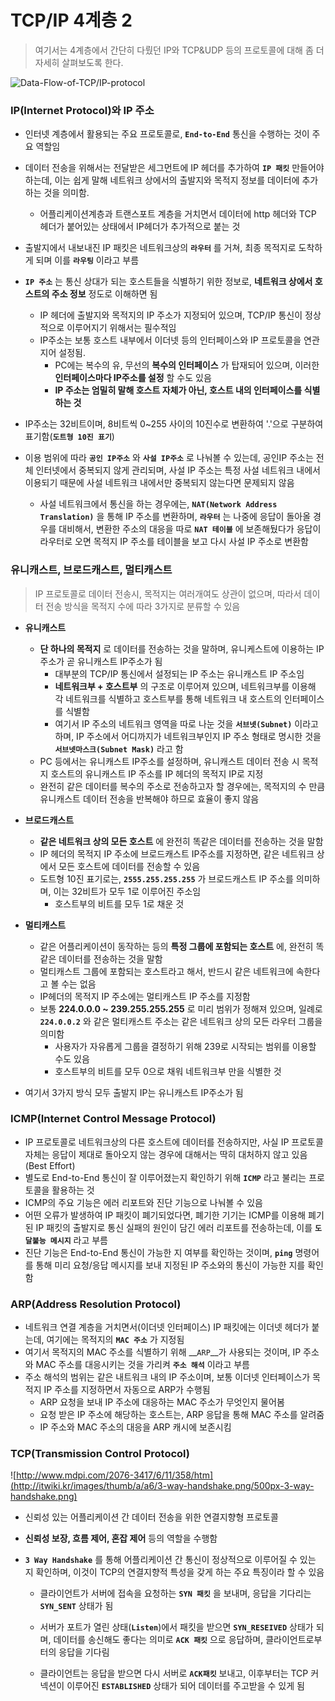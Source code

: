 # TCP/IP 4계층 2



> 여기서는 4계층에서 간단히 다뤘던 IP와 TCP&UDP 등의 프로토콜에 대해 좀 더 자세히 살펴보도록 한다.
>
> 

![Data-Flow-of-TCP/IP-protocol](https://www.elprocus.com/wp-content/uploads/Data-Flow-of-TCP-IP-protocol.jpg)



### IP(Internet Protocol)와 IP 주소

- 인터넷 계층에서 활용되는 주요 프로토콜로, __`End-to-End`__ 통신을 수행하는 것이 주요 역할임
- 데이터 전송을 위해서는 전달받은 세그먼트에 IP 헤더를 추가하여 __`IP 패킷`__ 만들어야 하는데, 이는 쉽게 말해 네트워크 상에서의 출발지와 목적지 정보를 데이터에 추가하는 것을 의미함.
  - 어플리케이션계층과 트랜스포트 계층을 거치면서 데이터에 http 헤더와 TCP 헤더가 붙어있는 상태에서 IP헤더가 추가적으로 붙는 것
- 출발지에서 내보내진 IP 패킷은 네트워크상의 __`라우터`__ 를 거쳐, 최종 목적지로 도착하게 되며 이를 __`라우팅`__ 이라고 부름
- __`IP 주소`__ 는 통신 상대가 되는 호스트들을 식별하기 위한 정보로, __네트워크 상에서 호스트의 주소 정보__ 정도로 이해하면 됨
  - IP 헤더에 출발지와 목적지의 IP 주소가 지정되어 있으며, TCP/IP 통신이 정상적으로 이루어지기 위해서는 필수적임
  - IP주소는 보통 호스트 내부에서 이더넷 등의 인터페이스와 IP 프로토콜을 연관지어 설정됨.
    - PC에는 복수의 유, 무선의 __복수의 인터페이스__ 가 탑재되어 있으며, 이러한 __인터페이스마다 IP주소를 설정__ 할 수도 있음
    - __IP 주소는 엄밀히 말해 호스트 자체가 아닌, 호스트 내의 인터페이스를 식별하는 것__

- IP주소는 32비트이며, 8비트씩 0~255 사이의 10진수로 변환하여 '.'으로 구분하여 표기함(__`도트형 10진 표기`__)
- 이용 범위에 따라 __`공인 IP주소`__ 와 __`사설 IP주소`__ 로 나눠볼 수 있는데, 공인IP 주소는 전체 인터넷에서 중복되지 않게 관리되며, 사설 IP 주소는 특정 사설 네트워크 내에서 이용되기 때문에 사설 네트워크 내에서만 중복되지 않는다면 문제되지 않음
  - 사설 네트워크에서 통신을 하는 경우에는, __`NAT(Network Address Translation)`__ 을 통해 IP 주소를 변환하며, __`라우터`__ 는 나중에 응답이 돌아올 경우를 대비해서, 변환한 주소의 대응을 따로 __`NAT 테이블`__ 에 보존해뒀다가 응답이 라우터로 오면 목적지 IP 주소를 테이블을 보고 다시 사설 IP 주소로 변환함



### 유니캐스트, 브로드캐스트, 멀티캐스트

> IP 프로토콜로 데이터 전송시, 목적지는 여러개여도 상관이 없으며, 따라서 데이터 전송 방식을 목적지 수에 따라 3가지로 분류할 수 있음

- __유니캐스트__
  - __단 하나의 목적지__ 로 데이터를 전송하는 것을 말하며, 유니케스트에 이용하는 IP 주소가 곧 유니캐스트 IP주소가 됨
    - 대부분의 TCP/IP 통신에서 설정되는 IP 주소는 유니캐스트 IP 주소임
    - __네트워크부 + 호스트부__ 의 구조로 이루어져 있으며, 네트워크부를 이용해 각 네트워크를 식별하고 호스트부를 통해 네트워크 내 호스트의 인터페이스를 식별함
    - 여기서 IP 주소의 네트워크 영역을 따로 나눈 것을 __`서브넷(Subnet)`__ 이라고 하며, IP 주소에서 어디까지가 네트워크부인지 IP 주소 형태로 명시한 것을 __`서브넷마스크(Subnet Mask)`__ 라고 함
  - PC 등에서는 유니캐스트 IP주소를 설정하며, 유니캐스트 데이터 전송 시 목적지 호스트의 유니캐스트 IP 주소를 IP 헤더의 목적지 IP로 지정
  - 완전히 같은 데이터를 복수의 주소로 전송하고자 할 경우에는, 목적지의 수 만큼 유니캐스트 데이터 전송을 반복해야 하므로 효율이 좋지 않음
- __브로드캐스트__
  - __같은 네트워크 상의 모든 호스트__ 에 완전히 똑같은 데이터를 전송하는 것을 말함
  - IP 헤더의 목적지 IP 주소에 브로드캐스트 IP주소를 지정하면, 같은 네트워크 상에서 모든 호스트에 데이터를 전송할 수 있음
  - 도트형 10진 표기로는, __`2555.255.255.255`__ 가 브로드캐스트 IP 주소를 의미하며, 이는 32비트가 모두 1로 이루어진 주소임
    - 호스트부의 비트를 모두 1로 채운 것
- __멀티캐스트__
  - 같은 어플리케이션이 동작하는 등의 __특정 그룹에 포함되는 호스트__ 에, 완전히 똑같은 데이터를 전송하는 것을 말함
  - 멀티캐스트 그룹에 포함되는 호스트라고 해서, 반드시 같은 네트워크에 속한다고 볼 수는 없음
  - IP헤더의 목적지 IP 주소에는 멀티캐스트 IP 주소를 지정함
  - 보통 __224.0.0.0 ~ 239.255.255.255__ 로 미리 범위가 정해져 있으며, 일례로 __`224.0.0.2`__ 와 같은 멀티캐스트 주소는 같은 네트워크 상의 모든 라우터 그룹을 의미함
    - 사용자가 자유롭게 그룹을 결정하기 위해 239로 시작되는 범위를 이용할 수도 있음
    - 호스트부의 비트를 모두 0으로 채워 네트워크부 만을 식별한 것

- 여기서 3가지 방식 모두 출발지 IP는 유니캐스트 IP주소가 됨



### ICMP(Internet Control Message Protocol)

- IP 프로토콜로 네트워크상의 다른 호스트에 데이터를 전송하지만, 사실 IP 프로토콜 자체는 응답이 제대로 돌아오지 않는 경우에 대해서는 딱히 대처하지 않고 있음(Best Effort)
- 별도로 End-to-End 통신이 잘 이루어졌는지 확인하기 위해 __`ICMP`__ 라고 불리는 프로토콜을 활용하는 것
- ICMP의 주요 기능은 에러 리포트와 진단 기능으로 나눠볼 수 있음
- 어떤 오류가 발생하여 IP 패킷이 폐기되었다면, 폐기한 기기는 ICMP를 이용해 폐기된 IP 패킷의 출발지로 통신 실패의 원인이 담긴 에러 리포트를 전송하는데, 이를 __`도달불능 메시지`__ 라고 부름
- 진단 기능은 End-to-End 통신이 가능한 지 여부를 확인하는 것이며, __`ping`__ 명령어를 통해 미리 요청/응답 메시지를 보내 지정된 IP 주소와의 통신이 가능한 지를 확인함



### ARP(Address Resolution Protocol)

- 네트워크 연결 계층을 거치면서(이더넷 인터페이스) IP 패킷에는 이더넷 헤더가 붙는데, 여기에는 목적지의 __`MAC 주소`__ 가 지정됨
- 여기서 목적지의 MAC 주소를 식별하기 위해 __`ARP`__가 사용되는 것이며, IP 주소와 MAC 주소를 대응시키는 것을 가리켜 __`주소 해석`__ 이라고 부름
- 주소 해석의 범위는 같은 내트워크 내의 IP 주소이며, 보통 이더넷 인터페이스가 목적지 IP 주소를 지정하면서 자동으로 ARP가 수행됨
  - ARP 요청을 보내 IP 주소에 대응하는 MAC 주소가 무엇인지 물어봄
  - 요청 받은 IP 주소에 해당하는 호스트는, ARP 응답을 통해 MAC 주소를 알려줌
  - IP 주소와 MAC 주소의 대응을 ARP 캐시에 보존시킴



### TCP(Transmission Control Protocol)

![http://www.mdpi.com/2076-3417/6/11/358/htm](http://itwiki.kr/images/thumb/a/a6/3-way-handshake.png/500px-3-way-handshake.png)

- 신뢰성 있는 어플리케이션 간 데이터 전송을 위한 연결지향형 프로토콜

- __신뢰성 보장, 흐름 제어, 혼잡 제어__ 등의 역할을 수행함

- __`3 Way Handshake`__ 를 통해 어플리케이션 간 통신이 정상적으로 이루어질 수 있는 지 확인하며, 이것이 TCP의 연결지향적 특성을 갖게 하는 주요 특징이라 할 수 있음
  - 클라이언트가 서버에 접속을 요청하는 __`SYN 패킷`__ 을 보내며, 응답을 기다리는 __`SYN_SENT`__ 상태가 됨

  - 서버가 포트가 열린 상태(__`Listen`__)에서 패킷을 받으면 __`SYN_RESEIVED`__ 상태가 되며, 데이터를 송신해도 좋다는 의미로 __`ACK 패킷`__ 으로 응답하며, 클라이언트로부터의 응답을 기다림

  - 클라이언트는 응답을 받으면 다시 서버로 __`ACK패킷`__ 보내고, 이후부터는 TCP 커넥션이 이루어진 __`ESTABLISHED`__ 상태가 되어 데이터를 주고받을 수 있게 됨

    
